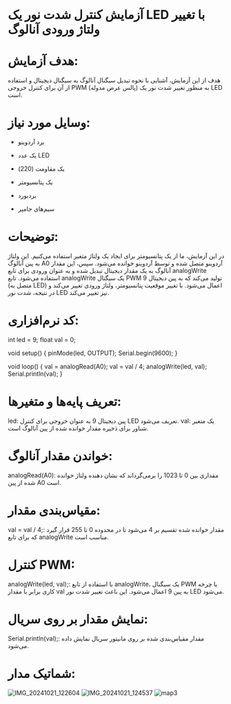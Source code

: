 
# آزمایش کنترل شدت نور یک LED با تغییر ولتاژ ورودی آنالوگ

# هدف آزمایش:

هدف از این آزمایش، آشنایی با نحوه تبدیل سیگنال آنالوگ به سیگنال دیجیتال و استفاده از آن برای کنترل خروجی PWM (پالس عرض مدوله) به منظور تغییر شدت نور یک LED است.

# وسایل مورد نیاز:

* برد آردوینو

* یک عدد LED

* یک مقاومت (220)

* یک پتانسیومتر

* بردبورد

* سیم‌های جامپر


# توضیحات:
در این آزمایش، ما از یک پتانسیومتر برای ایجاد یک ولتاژ متغیر استفاده می‌کنیم. این ولتاژ به پین آنالوگ A0 آردوینو متصل شده و توسط آردوینو خوانده می‌شود. سپس، این مقدار آنالوگ به یک مقدار دیجیتال تبدیل شده و به عنوان ورودی برای تابع analogWrite استفاده می‌شود. تابع analogWrite یک سیگنال PWM تولید می‌کند که به پین دیجیتال 9 (متصل به LED) اعمال می‌شود. با تغییر موقعیت پتانسیومتر، ولتاژ ورودی تغییر می‌کند و در نتیجه، شدت نور LED نیز تغییر می‌کند.

# کد نرم‌افزاری:

int led = 9;
float val = 0;

void setup() {
  pinMode(led, OUTPUT);
  Serial.begin(9600);
}

void loop() {
  val = analogRead(A0);
  val = val / 4;
  analogWrite(led, val);
  Serial.println(val);
}

# تعریف پایه‌ها و متغیرها:
led: پین دیجیتال 9 به عنوان خروجی برای کنترل LED تعریف می‌شود.
val: یک متغیر شناور برای ذخیره مقدار خوانده شده از پین آنالوگ است.

# خواندن مقدار آنالوگ:

analogRead(A0): مقداری بین 0 تا 1023 را برمی‌گرداند که نشان دهنده ولتاژ خوانده شده از پین A0 است.
# مقیاس‌بندی مقدار:

val = val / 4;: مقدار خوانده شده تقسیم بر 4 می‌شود تا در محدوده 0 تا 255 قرار گیرد که برای تابع analogWrite مناسب است.
# کنترل PWM:
analogWrite(led, val);: با استفاده از تابع analogWrite، یک سیگنال PWM با چرخه کاری برابر با مقدار val به پین 9 اعمال می‌شود. این باعث تغییر شدت نور LED می‌شود.
# نمایش مقدار بر روی سریال:
Serial.println(val);: مقدار مقیاس‌بندی شده بر روی مانیتور سریال نمایش داده می‌شود.

# شماتیک مدار:

![IMG_20241021_122604](https://github.com/user-attachments/assets/7a82726f-7792-4c2f-adcc-810352921228)
![IMG_20241021_124537](https://github.com/user-attachments/assets/c80c1154-c4fe-4be6-85bd-38e3a1a9bbaf)
![map3](https://github.com/user-attachments/assets/747d59ee-985c-4ad6-a981-7a1cbc4218d8)

